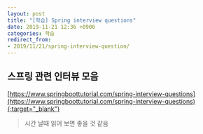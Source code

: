```yaml
---
layout: post
title: "[학습] Spring interview questions"
date: 2019-11-21 12:36 +0900
categories: 학습
redirect_from: 
- 2019/11/21/spring-interview-question/
---
```

## 스프링 관련 인터뷰 모음
[https://www.springboottutorial.com/spring-interview-questions](https://www.springboottutorial.com/spring-interview-questions){:target="_blank"}



> 시간 날때 읽어 보면 좋을 것 같음

